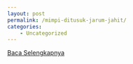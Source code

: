 ```yaml
---
layout: post
permalink: /mimpi-ditusuk-jarum-jahit/
categories:
    - Uncategorized
---
```


[Baca Selengkapnya](/07)